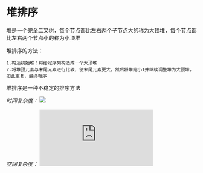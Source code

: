 # 堆排序

堆是一个完全二叉树，每个节点都比左右两个子节点大的称为大顶堆，每个节点都比左右两个节点小的称为小顶堆

堆排序的方法：

    1.构造初始堆：将给定序列构造成一个大顶堆
    2.将堆顶元素与末尾元素进行比较，使末尾元素更大，然后将堆缩小1并继续调整堆为大顶堆，如此重复，最终有序



堆排序是一种不稳定的排序方法



*时间复杂度：* ![](http://latex.codecogs.com/gif.latex?O({n}\lg{n}))

*空间复杂度：* ![](http://latex.codecogs.com/gif.latex?O(1))
